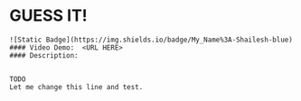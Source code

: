 # GUESS IT!
    ![Static Badge](https://img.shields.io/badge/My_Name%3A-Shailesh-blue)
    #### Video Demo:  <URL HERE>
    #### Description:

    
    TODO
    Let me change this line and test.
